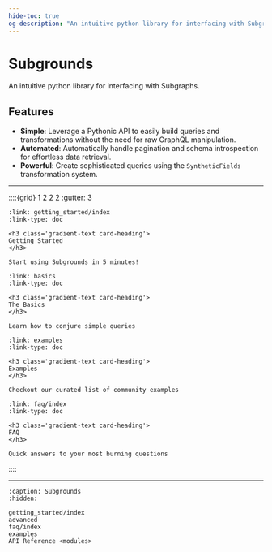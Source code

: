 ```yaml
---
hide-toc: true
og-description: "An intuitive python library for interfacing with Subgraphs"
---
```


# Subgrounds

An intuitive python library for interfacing with Subgraphs.

## Features
- **Simple**: Leverage a Pythonic API to easily build queries and transformations without the need for raw GraphQL manipulation.
- **Automated**: Automatically handle pagination and schema introspection for effortless data retrieval.
- **Powerful**: Create sophisticated queries using the `SyntheticFields` transformation system.

---

::::{grid} 1 2 2 2
:gutter: 3

```{grid-item-card}
:link: getting_started/index
:link-type: doc

<h3 class='gradient-text card-heading'>
Getting Started
</h3>

Start using Subgrounds in 5 minutes!
```

```{grid-item-card}
:link: basics
:link-type: doc

<h3 class='gradient-text card-heading'>
The Basics
</h3>

Learn how to conjure simple queries
```

```{grid-item-card}
:link: examples
:link-type: doc

<h3 class='gradient-text card-heading'>
Examples
</h3>

Checkout our curated list of community examples
```

```{grid-item-card}
:link: faq/index
:link-type: doc

<h3 class='gradient-text card-heading'>
FAQ
</h3>

Quick answers to your most burning questions
```
::::

---


```{toctree}
:caption: Subgrounds
:hidden:

getting_started/index
advanced
faq/index
examples
API Reference <modules>
```

<!-- ```{toctree}
:caption: Development
:hidden:

contributing
``` -->
